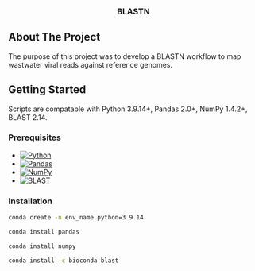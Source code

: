 <a name="readme-top"></a>

<!-- PROJECT LOGO -->
<br />
  <h3 align="center">BLASTN</h3>
  <p align="center">
</div>

<!-- ABOUT THE PROJECT -->
## About The Project

<!-- [![Product Name Screen Shot][product-screenshot]](https://example.com) -->

The purpose of this project was to develop a BLASTN workflow to map wastwater viral reads against reference genomes. 

<!-- GETTING STARTED -->
## Getting Started

Scripts are compatable with Python 3.9.14+, Pandas 2.0+, NumPy 1.4.2+, BLAST 2.14.

### Prerequisites

* [![Python][Python]][Python-url]
* [![Pandas][Pandas]][Pandas-url]
* [![NumPy][NumPy]][NumPy-url]
* [![BLAST][BLAST]][BLAST-url]


### Installation

  ```sh
  conda create -n env_name python=3.9.14
  ```

  ```sh
  conda install pandas
  ```

  ```sh
  conda install numpy
  ```

  ```sh
  conda install -c bioconda blast
  ```

<!-- MARKDOWN LINKS & IMAGES -->
<!-- https://www.markdownguide.org/basic-syntax/#reference-style-links -->
[contributors-shield]: https://img.shields.io/github/contributors/ASU-Lim-Lab/GISAID.svg?style=for-the-badge
[contributors-url]: https://github.com/ASU-Lim-Lab/Absolute-Q/graphs/contributors
[Biopython]: https://img.shields.io/badge/Biopython-1.80-blue
[Biopython-url]: https://biopython.org/
[NumPy]: https://img.shields.io/badge/numpy-%23013243.svg?style=for-the-badge&logo=numpy&logoColor=white
[Numpy-url]: https://numpy.org/
[Pandas]: https://img.shields.io/badge/pandas-%23150458.svg?style=for-the-badge&logo=pandas&logoColor=white
[Pandas-url]: https://pandas.pydata.org/
[Python]: https://img.shields.io/badge/python-3670A0?style=for-the-badge&logo=python&logoColor=ffdd54
[Python-url]: https://www.python.org/
[iVar]: https://img.shields.io/badge/iVar-1.4.2-red
[iVar-url]: https://andersen-lab.github.io/ivar/html/index.html
[BLAST]: https://img.shields.io/badge/BLAST-2.14-green
[BLAST-url]: https://www.ncbi.nlm.nih.gov/books/NBK279690/
